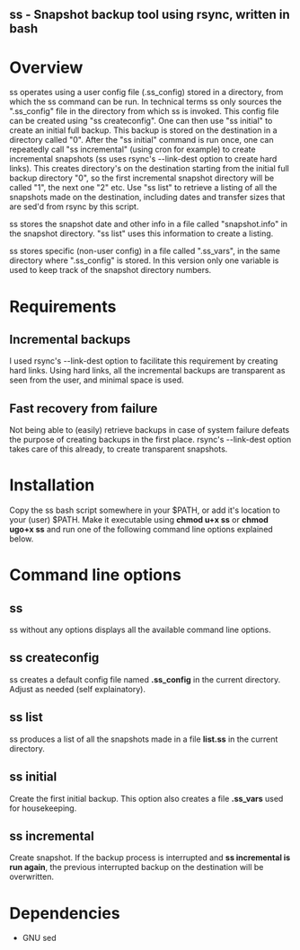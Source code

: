 ss - Snapshot backup tool using rsync, written in bash
------------------------------------------------------

# Overview

ss operates using a user config file (.ss_config) stored in a directory, from which the ss command can be run. 
In technical terms ss only sources the ".ss_config" file in the directory from which ss is invoked. 
This config file can be created using "ss createconfig". 
One can then use "ss initial" to create an initial full backup. 
This backup is stored on the destination in a directory called "0". 
After the "ss initial" command is run once, one can repeatedly call "ss incremental" (using cron for example) to create incremental snapshots (ss uses rsync's --link-dest option to create hard links). 
This creates directory's on the destination starting from the initial full backup directory "0", so the first incremental snapshot directory will be called "1", the next one "2" etc. Use "ss list" to retrieve a listing of all the snapshots made on the destination, including dates and transfer sizes that are sed'd from rsync by this script.

ss stores the snapshot date and other info in a file called "snapshot.info" in the snapshot directory. "ss list" uses this information to create a listing.

ss stores specific (non-user config) in a file called ".ss_vars", in the same directory where ".ss_config" is stored. In this version only one variable is used to keep track of the snapshot directory numbers.

# Requirements

## Incremental backups

I used rsync's --link-dest option to facilitate this requirement by creating hard links. Using hard links, all the incremental backups are transparent as seen from the user, and minimal space is used.

## Fast recovery from failure

Not being able to (easily) retrieve backups in case of system failure defeats the purpose of creating backups in the first place. rsync's --link-dest option takes care of this already, to create transparent snapshots.


# Installation

Copy the ss bash script somewhere in your $PATH, or add it's location to your (user) $PATH. Make it executable using __chmod u+x ss__ or __chmod ugo+x ss__ and run one of the following command line options explained below.

# Command line options

## ss 

ss without any options displays all the available command line options.

## ss createconfig

ss creates a default config file named __.ss_config__ in the current directory. Adjust as needed (self explainatory).

## ss list

ss produces a list of all the snapshots made in a file __list.ss__ in the current directory.

## ss initial

Create the first initial backup. This option also creates a file __.ss_vars__ used for housekeeping.

## ss incremental

Create snapshot. If the backup process is interrupted and __ss incremental is run again__, the previous interrupted backup on the destination will be overwritten.

# Dependencies

 * GNU sed

